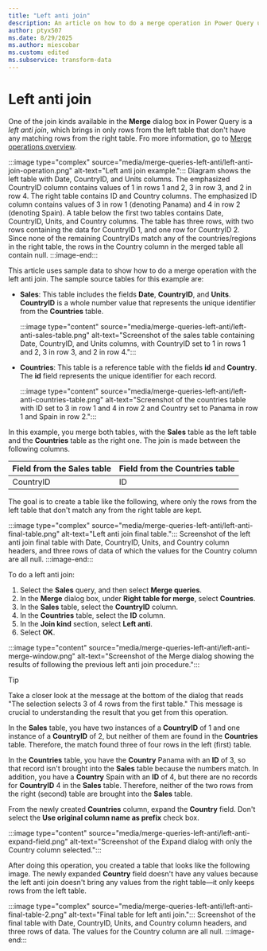 ```yaml
---
title: "Left anti join"
description: An article on how to do a merge operation in Power Query using the Left anti join kind. 
author: ptyx507
ms.date: 8/29/2025
ms.author: miescobar
ms.custom: edited
ms.subservice: transform-data
---
```


# Left anti join

One of the join kinds available in the **Merge** dialog box in Power Query is a *left anti join*, which brings in only rows from the left table that don't have any matching rows from the right table. Fro more information, go to [Merge operations overview](merge-queries-overview.md).

:::image type="complex" source="media/merge-queries-left-anti/left-anti-join-operation.png" alt-text="Left anti join example.":::
   Diagram shows the left table with Date, CountryID, and Units columns. The emphasized CountryID column contains values of 1 in rows 1 and 2, 3 in row 3, and 2 in row 4. The right table contains ID and Country columns. The emphasized ID column contains values of 3 in row 1 (denoting Panama) and 4 in row 2 (denoting Spain). A table below the first two tables contains Date, CountryID, Units, and Country columns. The table has three rows, with two rows containing the data for CountryID 1, and one row for CountryID 2. Since none of the remaining CountryIDs match any of the countries/regions in the right table, the rows in the Country column in the merged table all contain null.
   :::image-end:::

This article uses sample data to show how to do a merge operation with the left anti join. The sample source tables for this example are:

* **Sales**: This table includes the fields **Date**, **CountryID**, and **Units**. **CountryID** is a whole number value that represents the unique identifier from the **Countries** table.

  :::image type="content" source="media/merge-queries-left-anti/left-anti-sales-table.png" alt-text="Screenshot of the sales table containing Date, CountryID, and Units columns, with CountryID set to 1 in rows 1 and 2, 3 in row 3, and 2 in row 4.":::

* **Countries**: This table is a reference table with the fields **id** and **Country**. The **id** field represents the unique identifier for each record.

  :::image type="content" source="media/merge-queries-left-anti/left-anti-countries-table.png" alt-text="Screenshot of the countries table with ID set to 3 in row 1 and 4 in row 2 and Country set to Panama in row 1 and Spain in row 2.":::

In this example, you merge both tables, with the **Sales** table as the left table and the **Countries** table as the right one. The join is made between the following columns.

|Field from the Sales table| Field from the Countries table|
|-----------|------------------|
|CountryID|ID|

The goal is to create a table like the following, where only the rows from the left table that don't match any from the right table are kept.

:::image type="complex" source="media/merge-queries-left-anti/left-anti-final-table.png" alt-text="Left anti join final table.":::
   Screenshot of the left anti join final table with Date, CountryID, Units, and Country column headers, and three rows of data of which the values for the Country column are all null.
:::image-end:::

To do a left anti join:

1. Select the **Sales** query, and then select **Merge queries**.
2. In the **Merge** dialog box, under **Right table for merge**, select **Countries**.
3. In the **Sales** table, select the **CountryID** column.
4. In the **Countries** table, select the **ID** column.
5. In the **Join kind** section, select **Left anti**.
6. Select **OK**.

:::image type="content" source="media/merge-queries-left-anti/left-anti-merge-window.png" alt-text="Screenshot of the Merge dialog showing the results of following the previous left anti join procedure.":::

> [!TIP]
>Take a closer look at the message at the bottom of the dialog that reads "The selection selects 3 of 4 rows from the first table." This message is crucial to understanding the result that you get from this operation.

In the **Sales** table, you have two instances of a **CountryID** of 1 and one instance of a **CountryID** of 2, but neither of them are found in the **Countries** table. Therefore, the match found three of four rows in the left (first) table.

In the **Countries** table, you have the **Country** Panama with an **ID** of 3, so that record isn't brought into the **Sales** table because the numbers match. In addition, you have a **Country** Spain with an **ID** of 4, but there are no records for **CountryID** 4 in the **Sales** table. Therefore, neither of the two rows from the right (second) table are brought into the **Sales** table.

From the newly created **Countries** column, expand the **Country** field. Don't select the **Use original column name as prefix** check box.

:::image type="content" source="media/merge-queries-left-anti/left-anti-expand-field.png" alt-text="Screenshot of the Expand dialog with only the Country column selected.":::

After doing this operation, you created a table that looks like the following image. The newly expanded **Country** field doesn't have any values because the left anti join doesn't bring any values from the right table&mdash;it only keeps rows from the left table.

:::image type="complex" source="media/merge-queries-left-anti/left-anti-final-table-2.png" alt-text="Final table for left anti join.":::
   Screenshot of the final table with Date, CountryID, Units, and Country column headers, and three rows of data. The values for the Country column are all null.
:::image-end:::
